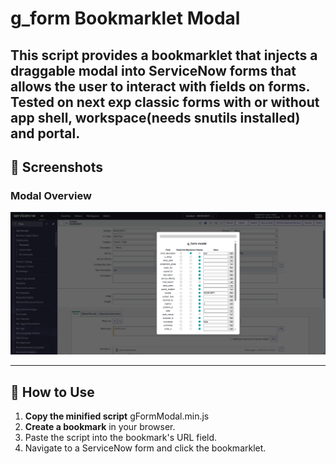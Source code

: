 # g_form Bookmarklet Modal

This script provides a bookmarklet that injects a draggable modal into ServiceNow forms that allows the user to interact with fields on forms. Tested on next exp classic forms with or without app shell, workspace(needs snutils installed) and portal.
---

## 📸 Screenshots

### Modal Overview
![Modal Overview](image.png)

---

## 🔧 How to Use

1. **Copy the minified script** gFormModal.min.js
2. **Create a bookmark** in your browser.
3. Paste the script into the bookmark's URL field.
4. Navigate to a ServiceNow form and click the bookmarklet.

